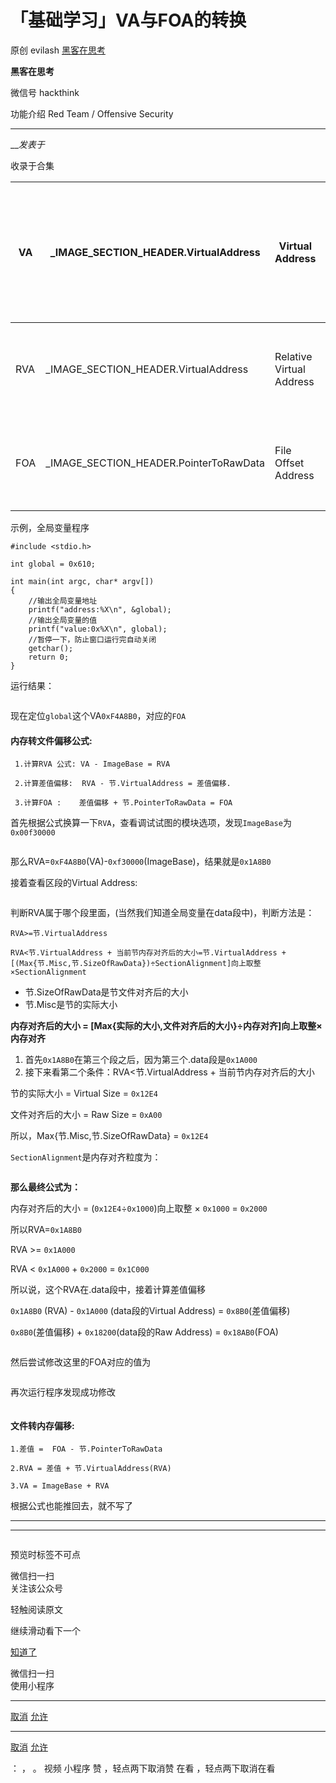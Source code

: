 #  「基础学习」VA与FOA的转换

原创 evilash  [ 黑客在思考 ](javascript:void\(0\);)

**黑客在思考** ![]()

微信号 hackthink

功能介绍 Red Team / Offensive Security

____

___发表于_

收录于合集

VA| _IMAGE_SECTION_HEADER.VirtualAddress| Virtual Address| 在内存中的虚拟地址  
---|---|---|---  
RVA| _IMAGE_SECTION_HEADER.VirtualAddress| Relative Virtual Address| 相对虚拟地址  
FOA| _IMAGE_SECTION_HEADER.PointerToRawData| File Offset Address| 文件偏移地址  
  
示例，全局变量程序

    
    
    #include <stdio.h>  
      
    int global = 0x610;  
      
    int main(int argc, char* argv[])  
    {  
        //输出全局变量地址  
        printf("address:%X\n", &global);  
        //输出全局变量的值  
        printf("value:0x%X\n", global);  
        //暂停一下，防止窗口运行完自动关闭  
        getchar();  
        return 0;  
    }  
    

运行结果：

![]()  

现在定位`global`这个VA`0xF4A8B0`，对应的`FOA`

#### 内存转文件偏移公式:

    
    
     1.计算RVA 公式: VA - ImageBase = RVA  
      
     2.计算差值偏移:  RVA - 节.VirtualAddress = 差值偏移.  
      
     3.计算FOA :    差值偏移 + 节.PointerToRawData = FOA  
    

首先根据公式换算一下`RVA`，查看调试试图的模块选项，发现`ImageBase`为`0x00f30000`

![]()

那么RVA=`0xF4A8B0`(VA)-`0xf30000`(ImageBase)，结果就是`0x1A8B0`

接着查看区段的Virtual Address:

![]()  

判断RVA属于哪个段里面，(当然我们知道全局变量在data段中)，判断方法是：

    
    
    RVA>=节.VirtualAddress  
      
    RVA<节.VirtualAddress + 当前节内存对齐后的大小=节.VirtualAddress +[(Max{节.Misc,节.SizeOfRawData})÷SectionAlignment]向上取整×SectionAlignment  
    

  * 节.SizeOfRawData是节文件对齐后的大小
  * 节.Misc是节的实际大小

 **内存对齐后的大小 = [Max{实际的大小,文件对齐后的大小}÷内存对齐]向上取整×内存对齐**

  1. 首先`0x1A8B0`在第三个段之后，因为第三个.data段是`0x1A000`
  2. 接下来看第二个条件：RVA<节.VirtualAddress + 当前节内存对齐后的大小

节的实际大小 = Virtual Size = `0x12E4`

文件对齐后的大小 = Raw Size = `0xA00`

所以，Max{节.Misc,节.SizeOfRawData} = `0x12E4`

`SectionAlignment`是内存对齐粒度为：

![]()  

 **那么最终公式为：**

内存对齐后的大小 = (`0x12E4`÷`0x1000`)向上取整 × `0x1000` = `0x2000`

所以RVA=`0x1A8B0`

RVA >=  `0x1A000`

RVA < `0x1A000` \+ `0x2000` = `0x1C000`

所以说，这个RVA在.data段中，接着计算差值偏移

`0x1A8B0` (RVA) - `0x1A000` (data段的Virtual Address) = `0x8B0`(差值偏移)

`0x8B0`(差值偏移) + `0x18200`(data段的Raw Address) = `0x18AB0`(FOA)

![]()  

然后尝试修改这里的FOA对应的值为

![]()  

再次运行程序发现成功修改

![]()  

#### 文件转内存偏移:

    
    
    1.差值 =  FOA - 节.PointerToRawData  
      
    2.RVA = 差值 + 节.VirtualAddress(RVA)   
      
    3.VA = ImageBase + RVA  
    

根据公式也能推回去，就不写了

* * *

* * *

![]()

  

预览时标签不可点

微信扫一扫  
关注该公众号

轻触阅读原文

继续滑动看下一个

[知道了](javascript:;)

微信扫一扫  
使用小程序

****

[取消](javascript:void\(0\);) [允许](javascript:void\(0\);)

****

[取消](javascript:void\(0\);) [允许](javascript:void\(0\);)

： ， 。   视频 小程序 赞 ，轻点两下取消赞 在看 ，轻点两下取消在看

